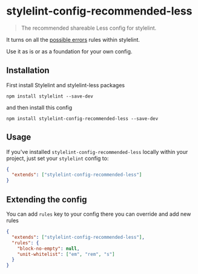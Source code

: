 # stylelint-config-recommended-less

> The recommended shareable Less config for stylelint.

It turns on all
the [possible errors](https://github.com/stylelint/stylelint/blob/master/docs/user-guide/rules/list.md#possible-errors)
rules within stylelint.

Use it as is or as a foundation for your own config.

## Installation

First install Stylelint and stylelint-less packages

```
npm install stylelint --save-dev
```

and then install this config

```
npm install stylelint-config-recommended-less --save-dev
```

## Usage

If you've installed `stylelint-config-recommended-less` locally within your project, just set your `stylelint` config
to:

```json
{
  "extends": ["stylelint-config-recommended-less"]
}
```

## Extending the config

You can add `rules` key to your config there you can override and add new rules

```json
{
  "extends": ["stylelint-config-recommended-less"],
  "rules": {
    "block-no-empty": null,
    "unit-whitelist": ["em", "rem", "s"]
  }
}
```
